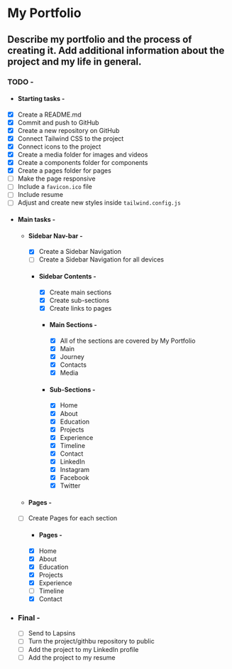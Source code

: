 # My Portfolio
## Describe my portfolio and the process of creating it. Add additional information about the project and my life in general.

### TODO - 
- #### Starting tasks - 
- [x] Create a README.md
- [x] Commit and push to GitHub
- [x] Create a new repository on GitHub
- [x] Connect Tailwind CSS to the project
- [x] Connect icons to the project
- [x] Create a media folder for images and videos
- [x] Create a components folder for components
- [x] Create a pages folder for pages
- [ ] Make the page responsive
- [ ] Include a `favicon.ico` file
- [ ] Include resume
- [ ] Adjust and create new styles inside `tailwind.config.js`
- #### Main tasks  -
  - #### Sidebar Nav-bar  -
    - [x] Create a Sidebar Navigation
    - [ ] Create a Sidebar Navigation for all devices
    - #### Sidebar Contents  - 
        - [x] Create main sections
        - [x] Create sub-sections
        - [x] Create links to pages
      - #### Main Sections  -
          - [x] All of the sections are covered by My Portfolio
          - [x] Main
          - [x] Journey
          - [x] Contacts
          - [x] Media
      - #### Sub-Sections  -
          - [x] Home
          - [x] About
          - [x] Education
          - [x] Projects
          - [x] Experience
          - [x] Timeline
          - [x] Contact
          - [x] LinkedIn
          - [x] Instagram
          - [x] Facebook
          - [x] Twitter
  - #### Pages  -
  - [ ] Create Pages for each section
    - #### Pages  -
    - [x] Home
    - [x] About
    - [x] Education
    - [x] Projects
    - [x] Experience
    - [ ] Timeline
    - [x] Contact
- ### Final  -
  - [ ] Send to Lapsins
  - [ ] Turn the project/githbu repository to public
  - [ ] Add the project to my LinkedIn profile
  - [ ] Add the project to my resume
